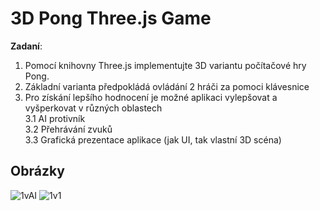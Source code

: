 3D Pong Three.js Game
======

**Zadaní**:

1. Pomocí knihovny Three.js implementujte 3D variantu počítačové hry Pong.
2. Základní varianta předpokládá ovládání 2 hráči za pomoci klávesnice
3. Pro získání lepšího hodnocení je možné aplikaci vylepšovat a vyšperkovat v různých oblastech  </br>
  3.1 AI protivník </br>
  3.2 Přehrávání zvuků </br>
  3.3 Grafická prezentace aplikace (jak UI, tak vlastní 3D scéna) </br>

## Obrázky

![1vAI](https://github.com/DavidKarnik/pongGame3D/assets/91788719/8905a78a-372c-4638-998e-a12937e1a121)
![1v1](https://github.com/DavidKarnik/pongGame3D/assets/91788719/24e9eb34-a272-44b6-8585-f0d7544cb235)
